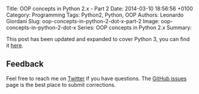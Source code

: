 Title: OOP concepts in Python 2.x - Part 2
Date: 2014-03-10 18:56:56 +0100
Category: Programming
Tags: Python2, Python, OOP
Authors: Leonardo Giordani
Slug: oop-concepts-in-python-2-dot-x-part-2
Image: oop-concepts-in-python-2-dot-x
Series: OOP concepts in Python 2.x
Summary:

This post has been updated and expanded to cover Python 3, you can find it [here]({filename}python-3-oop-part-1-objects-and-types.markdown).

## Feedback

Feel free to reach me on [Twitter](https://twitter.com/thedigicat) if you have questions. The [GitHub issues](https://github.com/TheDigitalCatOnline/blog_source/issues) page is the best place to submit corrections.

